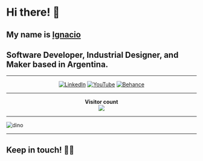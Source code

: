 # Hi there! 👋

## My name is [Ignacio](https://ignaciopaez.vercel.app/)

## Software Developer, Industrial Designer, and Maker based in Argentina.

---

<p align="center">
  <a href="https://www.linkedin.com/in/ignaciopaezz/"><img src="https://img.icons8.com/ios-glyphs/30/000000/linkedin.png" alt="LinkedIn"/></a>
  <a href="https://www.youtube.com/channel/UCtGBCJyVTTrEOJK3pSUXQIw"><img src="https://img.icons8.com/ios-glyphs/30/000000/youtube-play.png" alt="YouTube"/></a>
  <a href="https://www.behance.net/ignaciopaez"><img src="https://img.icons8.com/ios-glyphs/30/000000/behance.png" alt="Behance"/></a>
</p>

---

<p align="center"> 
  <b>Visitor count</b><br>
  <img src="https://profile-counter.glitch.me/nachopaezz/count.svg" />
</p>

---

![dino](https://user-images.githubusercontent.com/76179696/142251827-6b6c4dd8-2ba5-4f18-8600-1789761ab093.gif)

---

## Keep in touch! 🤜🤛
